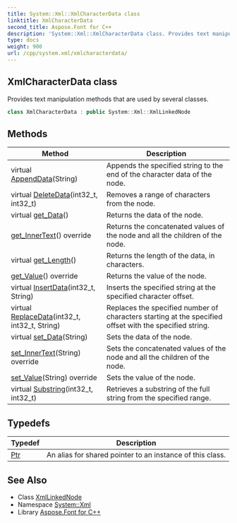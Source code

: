 ```yaml
---
title: System::Xml::XmlCharacterData class
linktitle: XmlCharacterData
second_title: Aspose.Font for C++
description: 'System::Xml::XmlCharacterData class. Provides text manipulation methods that are used by several classes in C++.'
type: docs
weight: 900
url: /cpp/system.xml/xmlcharacterdata/
---
```

## XmlCharacterData class


Provides text manipulation methods that are used by several classes.

```cpp
class XmlCharacterData : public System::Xml::XmlLinkedNode
```

## Methods

| Method | Description |
| --- | --- |
| virtual [AppendData](./appenddata/)(String) | Appends the specified string to the end of the character data of the node. |
| virtual [DeleteData](./deletedata/)(int32_t, int32_t) | Removes a range of characters from the node. |
| virtual [get_Data](./get_data/)() | Returns the data of the node. |
| [get_InnerText](./get_innertext/)() override | Returns the concatenated values of the node and all the children of the node. |
| virtual [get_Length](./get_length/)() | Returns the length of the data, in characters. |
| [get_Value](./get_value/)() override | Returns the value of the node. |
| virtual [InsertData](./insertdata/)(int32_t, String) | Inserts the specified string at the specified character offset. |
| virtual [ReplaceData](./replacedata/)(int32_t, int32_t, String) | Replaces the specified number of characters starting at the specified offset with the specified string. |
| virtual [set_Data](./set_data/)(String) | Sets the data of the node. |
| [set_InnerText](./set_innertext/)(String) override | Sets the concatenated values of the node and all the children of the node. |
| [set_Value](./set_value/)(String) override | Sets the value of the node. |
| virtual [Substring](./substring/)(int32_t, int32_t) | Retrieves a substring of the full string from the specified range. |
## Typedefs

| Typedef | Description |
| --- | --- |
| [Ptr](./ptr/) | An alias for shared pointer to an instance of this class. |
## See Also

* Class [XmlLinkedNode](../xmllinkednode/)
* Namespace [System::Xml](../)
* Library [Aspose.Font for C++](../../)
